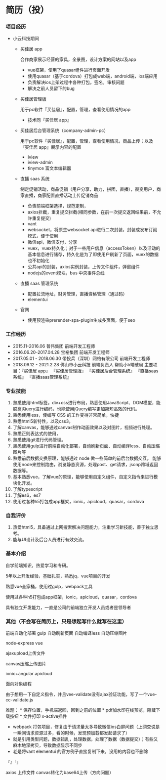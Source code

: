 # 简历（投）

### 项目经历

* 小云科技期间

    - 买佳居 app

        合作商家展示经营的家具，全景图，设计方案的网站以及app

        + vue框架，使用了quasar组件进行页面开发
        + 使用quasar（基于cordova）打包成web端，android端，ios端应用
        + 负责解决ios上架过程中各种打包，签名，审核问题
        + 解决之前人员留下的bug

    - 买佳居管理版

        用于pc软件『买佳居』，配置，管理，查看使用情况的app

        + 技术同『买佳居 app』

    - 买佳居后台管理系统（company-admin-pc）

        用于pc软件『买佳居』，配置，管理，查看使用情况，商品上传；以及『买佳居 app』展示内容的配置

        + iview
        + iview-admin
        + tinymce 富文本编辑器

    - 直播 saas 系统

        制定促销活动，商品促销（用户分享，助力，拼团，直播），裂变用户，商家直播，商家配置直播活动上传促销商品

        + 负责前端框架选择，规范定制，
        + axios拦截，重复提交拦截(相同参数，在前一次提交返回结果前，不允许重复提交)
        + vant
        + websocket，将原生websocket api进行二次封装，封装成发布订阅模式，便于使用
        + 微信api，微信支付，分享
        + vuex，vuex持久化；对于一些用户信息（accessToken）以及活动的基本信息进行储存，持久化是为了即使用户刷新了页面，vuex的数据也不初始化
        + 公共api的封装，axios实例封装，上传文件组件，弹窗组件
        + nodejs的event模块，bus 中央事件总线

    - 直播 saas 管理系统

        + 配置拉流地址，财务管理，直播资格管理（通过码）
        + elementui

    - 官网

        + 使用预渲染prerender-spa-plugin生成多页面，便于seo

### 工作经历

* 2015.11-2016.06 普伟集团 前端开发工程师
* 2016.06.20-2017.04.28 宝裕集团 前端开发工程师
* 2017.05.01 - 2018.06.30 带投兵（深圳）网络有限公司 前端开发工程师
* 2018.09.12 - 2021.2.28 佛山市小云科技 前端负责人
    帮助小b端破局
    主要项目：『买佳居 app』 『买佳居管理版』 『买佳居后台管理系统』 『直播saas系统』 『直播saas管理系统』

### 专业技能

1. 熟悉使用html标签，div+css进行布局，熟悉使用JavaScript、DOM模型，能脱离jQuery进行编码，也能使用jQuery编写更加简短高效的代码。
2. 熟悉使用less，使编写 CSS 的工作变得非常简单，快捷
3. 熟悉html5新特性，以及css3。
4. 了解canvas，能够通过canvas制作动画效果以及对图片，视频进行处理。
5. 熟悉正则表达式的使用，
6. 熟悉使用git进行代码管理。
7. 熟悉使用gulp进行前端自动化部署，自动刷新页面、自动编译less、自动压缩图片等
8. 熟悉前后数据交换原理，能够通过 node 做一些简单的前后台数据交互。 能够使用node来控制路由，浏览静态资源，处理post、get请求，jsonp跨域返回数据等。
9. 基本熟悉vue，了解vue的原理，能够使用自定义组件，自定义指令来进行模块化开发。
10. 了解typescript
11. 了解es6，es7
12. 使用过各种h5打包成app框架，ionic，apicloud，quasar，cordova

### 自我评价

1. 热爱html5，具备通过上网搜索解决问题能力，注重学习新技能，善于独立思考。
2. 能与UI设计及后台人员进行有效交流。

### 基本介绍

自学前端知识，热爱学习和专研。

5年以上开发经验，基础扎实，熟悉jq，vue项目的开发

熟悉vue全家桶，使用过gulp，webpack工具

使用过各种h5打包成app框架，ionic，apicloud，quasar，cordova

具有独立开发能力，一直是公司的前端独立开发人员或者是领导者

### 其他（不会写在简历上，只是想起写什么就写在这里）

前端自动化部署
    gulp
        自动刷新页面
        自动编译less
        自动压缩图片

node-express
vue

ajaxupload上传文件

canvas压缩上传图片

ionic+angular
apicloud

面向对象编程


由于想用一下自定义指令，并且vee-validate没有ajax验证功能，写了一个vue-cc-validate.js

难题：
    * 保存位置，手机端返回，回到之前的位置
    * pdf加水印在线预览，隐藏下载按钮
    * 文件打印 x-active插件


* webpack 打包项目，修复由于请求量太多导致微信ios白屏问题（上网查说是一瞬间请求资源过多，看的时候，发现预加载都发起请求了）
* 就是引用类型问题，数据错乱，处理数据，处理了数据（数据提交）；有些又麻木地深拷贝，导致数据显示不同步
* 老是将vant elementui 的官方例子直接复制下来，没用的内容也不删除

『』「」


axios 上传文件
canvas转化为base64上传（方向问题）